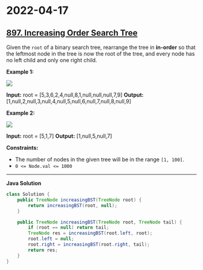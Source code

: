 # 2022-04-17

## [897. Increasing Order Search Tree](https://leetcode.com/problems/increasing-order-search-tree/)

Given the `root` of a binary search tree, rearrange the tree in **in-order** so that the leftmost node in the tree is now the root of the tree, and every node has no left child and only one right child.

**Example 1:**

![ ](https://assets.leetcode.com/uploads/2020/11/17/ex1.jpg)

**Input:** root = \[5,3,6,2,4,null,8,1,null,null,null,7,9\]
**Output:** \[1,null,2,null,3,null,4,null,5,null,6,null,7,null,8,null,9\]

**Example 2:**

![ ](https://assets.leetcode.com/uploads/2020/11/17/ex2.jpg)

**Input:** root = \[5,1,7\]
**Output:** \[1,null,5,null,7\]

**Constraints:**

- The number of nodes in the given tree will be in the range `[1, 100]`.
- `0 <= Node.val <= 1000`

---

**Java Solution**

```java
class Solution {
    public TreeNode increasingBST(TreeNode root) {
        return increasingBST(root, null);
    }

    public TreeNode increasingBST(TreeNode root, TreeNode tail) {
        if (root == null) return tail;
        TreeNode res = increasingBST(root.left, root);
        root.left = null;
        root.right = increasingBST(root.right, tail);
        return res;
    }
}
```
